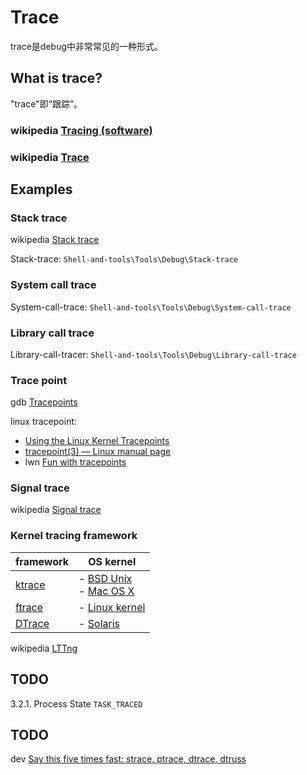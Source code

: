 # Trace

trace是debug中非常常见的一种形式。

## What is trace?

"trace"即“跟踪”。

### wikipedia [Tracing (software)](https://en.wikipedia.org/wiki/Tracing_(software))



### wikipedia [Trace](https://en.wikipedia.org/wiki/Trace)





## Examples



### Stack trace

wikipedia [Stack trace](https://en.wikipedia.org/wiki/Stack_trace)

Stack-trace: `Shell-and-tools\Tools\Debug\Stack-trace`



### System call trace

System-call-trace: `Shell-and-tools\Tools\Debug\System-call-trace`



### Library call trace

Library-call-tracer: `Shell-and-tools\Tools\Debug\Library-call-trace`



### Trace point

gdb [Tracepoints](https://sourceware.org/gdb/onlinedocs/gdb/Tracepoints.html)

linux tracepoint:

- [Using the Linux Kernel Tracepoints](https://www.kernel.org/doc/Documentation/trace/tracepoints.txt)
- [tracepoint(3) — Linux manual page](https://man7.org/linux/man-pages/man3/tracepoint.3.html)
- lwn [Fun with tracepoints](https://lwn.net/Articles/346470/)

### Signal trace

wikipedia [Signal trace](https://en.wikipedia.org/wiki/Signal_trace)





### Kernel tracing framework

| framework                                      | OS kernel                                                    |
| ---------------------------------------------- | ------------------------------------------------------------ |
| [ktrace](https://en.wikipedia.org/wiki/Ktrace) | - [BSD Unix](https://en.wikipedia.org/wiki/BSD_Unix) <br>- [Mac OS X](https://en.wikipedia.org/wiki/Mac_OS_X) |
| [ftrace](https://en.wikipedia.org/wiki/Ftrace) | - [Linux kernel](https://en.wikipedia.org/wiki/Linux_kernel) |
| [DTrace](https://en.wikipedia.org/wiki/DTrace) | - [Solaris](https://en.wikipedia.org/wiki/Solaris_(operating_system)) |

wikipedia [LTTng](https://en.wikipedia.org/wiki/LTTng)



## TODO

3.2.1. Process State  `TASK_TRACED`



## TODO

dev [Say this five times fast: strace, ptrace, dtrace, dtruss](https://dev.to/captainsafia/say-this-five-times-fast-strace-ptrace-dtrace-dtruss-3e1b)

